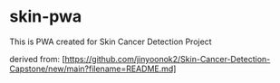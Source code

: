 # skin-pwa
This is PWA created for Skin Cancer Detection Project

derived from: [https://github.com/jinyoonok2/Skin-Cancer-Detection-Capstone/new/main?filename=README.md]
